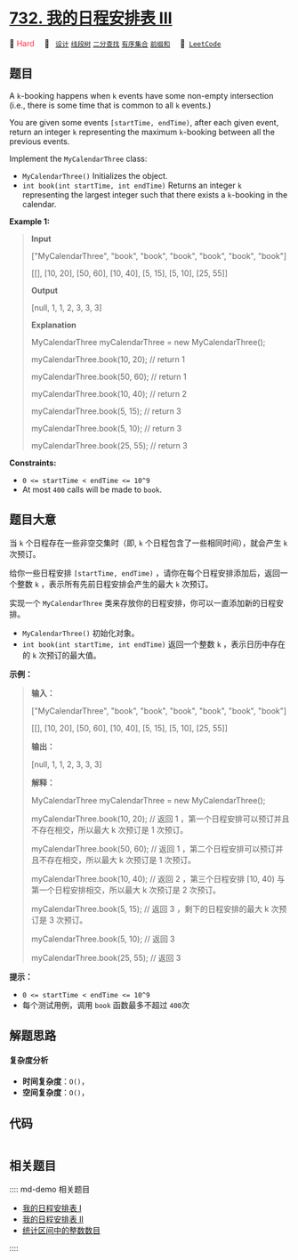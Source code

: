 # [732. 我的日程安排表 III](https://leetcode.com/problems/my-calendar-iii)

🔴 <font color=#ff334b>Hard</font>&emsp; 🔖&ensp; [`设计`](/leetcode/outline/tag/design.md) [`线段树`](/leetcode/outline/tag/segment-tree.md) [`二分查找`](/leetcode/outline/tag/binary-search.md) [`有序集合`](/leetcode/outline/tag/ordered-set.md) [`前缀和`](/leetcode/outline/tag/prefix-sum.md)&emsp; 🔗&ensp;[`LeetCode`](https://leetcode.com/problems/my-calendar-iii)


## 题目

A `k`-booking happens when `k` events have some non-empty intersection (i.e.,
there is some time that is common to all `k` events.)

You are given some events `[startTime, endTime)`, after each given event,
return an integer `k` representing the maximum `k`-booking between all the
previous events.

Implement the `MyCalendarThree` class:

  * `MyCalendarThree()` Initializes the object.
  * `int book(int startTime, int endTime)` Returns an integer `k` representing the largest integer such that there exists a `k`-booking in the calendar.



**Example 1:**

> 
> 
> 
> 
> 
> **Input**
> 
> ["MyCalendarThree", "book", "book", "book", "book", "book", "book"]
> 
> [[], [10, 20], [50, 60], [10, 40], [5, 15], [5, 10], [25, 55]]
> 
> **Output**
> 
> [null, 1, 1, 2, 3, 3, 3]
> 
> 
> 
> **Explanation**
> 
> MyCalendarThree myCalendarThree = new MyCalendarThree();
> 
> myCalendarThree.book(10, 20); // return 1
> 
> myCalendarThree.book(50, 60); // return 1
> 
> myCalendarThree.book(10, 40); // return 2
> 
> myCalendarThree.book(5, 15); // return 3
> 
> myCalendarThree.book(5, 10); // return 3
> 
> myCalendarThree.book(25, 55); // return 3
> 
> 

**Constraints:**

  * `0 <= startTime < endTime <= 10^9`
  * At most `400` calls will be made to `book`.


## 题目大意

当 `k` 个日程存在一些非空交集时（即, `k` 个日程包含了一些相同时间），就会产生 `k` 次预订。

给你一些日程安排 `[startTime, endTime)` ，请你在每个日程安排添加后，返回一个整数 `k` ，表示所有先前日程安排会产生的最大 `k`
次预订。

实现一个 `MyCalendarThree` 类来存放你的日程安排，你可以一直添加新的日程安排。

  * `MyCalendarThree()` 初始化对象。
  * `int book(int startTime, int endTime)` 返回一个整数 `k` ，表示日历中存在的 `k` 次预订的最大值。



**示例：**

> 
> 
> 
> 
> 
> **输入：**
> 
> ["MyCalendarThree", "book", "book", "book", "book", "book", "book"]
> 
> [[], [10, 20], [50, 60], [10, 40], [5, 15], [5, 10], [25, 55]]
> 
> **输出：**
> 
> [null, 1, 1, 2, 3, 3, 3]
> 
> 
> 
> **解释：**
> 
> MyCalendarThree myCalendarThree = new MyCalendarThree();
> 
> myCalendarThree.book(10, 20); // 返回 1 ，第一个日程安排可以预订并且不存在相交，所以最大 k 次预订是 1 次预订。
> 
> myCalendarThree.book(50, 60); // 返回 1 ，第二个日程安排可以预订并且不存在相交，所以最大 k 次预订是 1 次预订。
> 
> myCalendarThree.book(10, 40); // 返回 2 ，第三个日程安排 [10, 40) 与第一个日程安排相交，所以最大 k 次预订是 2 次预订。
> 
> myCalendarThree.book(5, 15); // 返回 3 ，剩下的日程安排的最大 k 次预订是 3 次预订。
> 
> myCalendarThree.book(5, 10); // 返回 3
> 
> myCalendarThree.book(25, 55); // 返回 3
> 
> 



**提示：**

  * `0 <= startTime < endTime <= 10^9`
  * 每个测试用例，调用 `book` 函数最多不超过 `400`次


## 解题思路

#### 复杂度分析

- **时间复杂度**：`O()`，
- **空间复杂度**：`O()`，

## 代码

```javascript

```

## 相关题目

:::: md-demo 相关题目
- [我的日程安排表 I](https://leetcode.com/problems/my-calendar-i)
- [我的日程安排表 II](https://leetcode.com/problems/my-calendar-ii)
- [统计区间中的整数数目](https://leetcode.com/problems/count-integers-in-intervals)

::::
